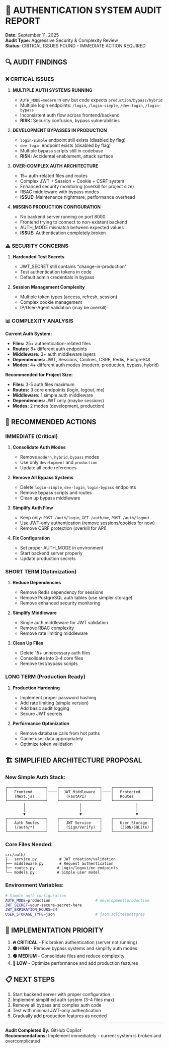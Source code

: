 # 🚨 AUTHENTICATION SYSTEM AUDIT REPORT
**Date:** September 11, 2025  
**Audit Type:** Aggressive Security & Complexity Review  
**Status:** CRITICAL ISSUES FOUND - IMMEDIATE ACTION REQUIRED

## 🔍 **AUDIT FINDINGS**

### ❌ **CRITICAL ISSUES**

1. **MULTIPLE AUTH SYSTEMS RUNNING**
   - `AUTH_MODE=modern` in env but code expects `production/bypass/hybrid`
   - Multiple login endpoints: `/login`, `/login-simple`, `/dev-login`, `/login-bypass`
   - Inconsistent auth flow across frontend/backend
   - **RISK:** Security confusion, bypass vulnerabilities

2. **DEVELOPMENT BYPASSES IN PRODUCTION**
   - `login-simple` endpoint still exists (disabled by flag)
   - `dev-login` endpoint exists (disabled by flag)  
   - Multiple bypass scripts still in codebase
   - **RISK:** Accidental enablement, attack surface

3. **OVER-COMPLEX AUTH ARCHITECTURE**
   - 15+ auth-related files and routes
   - Complex JWT + Session + Cookie + CSRF system
   - Enhanced security monitoring (overkill for project size)
   - RBAC middleware with bypass modes
   - **ISSUE:** Maintenance nightmare, performance overhead

4. **MISSING PRODUCTION CONFIGURATION**
   - No backend server running on port 8000
   - Frontend trying to connect to non-existent backend
   - AUTH_MODE mismatch between expected values
   - **ISSUE:** Authentication completely broken

### ⚠️ **SECURITY CONCERNS**

1. **Hardcoded Test Secrets**
   - JWT_SECRET still contains "change-in-production"
   - Test authentication tokens in code
   - Default admin credentials in bypass

2. **Session Management Complexity**
   - Multiple token types (access, refresh, session)
   - Complex cookie management
   - IP/User-Agent validation (may be overkill)

### 📊 **COMPLEXITY ANALYSIS**

**Current Auth System:**
- **Files:** 25+ authentication-related files
- **Routes:** 8+ different auth endpoints  
- **Middleware:** 3+ auth middleware layers
- **Dependencies:** JWT, Sessions, Cookies, CSRF, Redis, PostgreSQL
- **Modes:** 4+ different auth modes (modern, production, bypass, hybrid)

**Recommended for Project Size:**
- **Files:** 3-5 auth files maximum
- **Routes:** 3 core endpoints (login, logout, me)
- **Middleware:** 1 simple auth middleware
- **Dependencies:** JWT only (maybe sessions)
- **Modes:** 2 modes (development, production)

## 🎯 **RECOMMENDED ACTIONS**

### **IMMEDIATE (Critical)**

1. **Consolidate Auth Modes**
   - Remove `modern`, `hybrid`, `bypass` modes
   - Use only `development` and `production`
   - Update all code references

2. **Remove All Bypass Systems**
   - Delete `login-simple`, `dev-login`, `login-bypass` endpoints
   - Remove bypass scripts and routes
   - Clean up bypass middleware

3. **Simplify Auth Flow**
   - Keep only: `POST /auth/login`, `GET /auth/me`, `POST /auth/logout`
   - Use JWT-only authentication (remove sessions/cookies for now)
   - Remove CSRF protection (overkill for API)

4. **Fix Configuration**
   - Set proper AUTH_MODE in environment
   - Start backend server properly
   - Update production secrets

### **SHORT TERM (Optimization)**

1. **Reduce Dependencies**
   - Remove Redis dependency for sessions
   - Remove PostgreSQL auth tables (use simpler storage)
   - Remove enhanced security monitoring

2. **Simplify Middleware**
   - Single auth middleware for JWT validation
   - Remove RBAC complexity
   - Remove rate limiting middleware

3. **Clean Up Files**
   - Delete 15+ unnecessary auth files
   - Consolidate into 3-4 core files
   - Remove test/bypass scripts

### **LONG TERM (Production Ready)**

1. **Production Hardening**
   - Implement proper password hashing
   - Add rate limiting (simple version)
   - Add basic audit logging
   - Secure JWT secrets

2. **Performance Optimization**
   - Remove database calls from hot paths
   - Cache user data appropriately
   - Optimize token validation

## 🏗️ **SIMPLIFIED ARCHITECTURE PROPOSAL**

### **New Simple Auth Stack:**
```
┌─────────────────┐    ┌──────────────────┐    ┌─────────────────┐
│   Frontend      │────│  JWT Middleware  │────│   Protected     │
│   (Next.js)     │    │   (FastAPI)      │    │   Routes        │
└─────────────────┘    └──────────────────┘    └─────────────────┘
        │                        │                        │
        │                        │                        │
        ▼                        ▼                        ▼
┌─────────────────┐    ┌──────────────────┐    ┌─────────────────┐
│   Auth Routes   │    │   JWT Service    │    │   User Storage  │
│   (/auth/*)     │    │   (Sign/Verify)  │    │   (JSON/SQLite) │
└─────────────────┘    └──────────────────┘    └─────────────────┘
```

### **Core Files Needed:**
```
src/auth/
├── service.py          # JWT creation/validation
├── middleware.py       # Request authentication
├── routes.py          # Login/logout/me endpoints
└── models.py          # Simple user model
```

### **Environment Variables:**
```bash
# Simple auth configuration
AUTH_MODE=production                    # development|production
JWT_SECRET=your-secure-secret-here
JWT_EXPIRATION_HOURS=24
USER_STORAGE_TYPE=json                  # json|sqlite|postgres
```

## 🚦 **IMPLEMENTATION PRIORITY**

1. **🔥 CRITICAL** - Fix broken authentication (server not running)
2. **🟡 HIGH** - Remove bypass systems and simplify auth modes  
3. **🟢 MEDIUM** - Consolidate files and reduce complexity
4. **🔵 LOW** - Optimize performance and add production features

## 📋 **NEXT STEPS**

1. Start backend server with proper configuration
2. Implement simplified auth system (3-4 files max)
3. Remove all bypass and complex auth code
4. Test with minimal JWT-only authentication
5. Gradually add production features as needed

---
**Audit Completed By:** GitHub Copilot  
**Recommendations:** Implement immediately - current system is broken and overcomplicated
